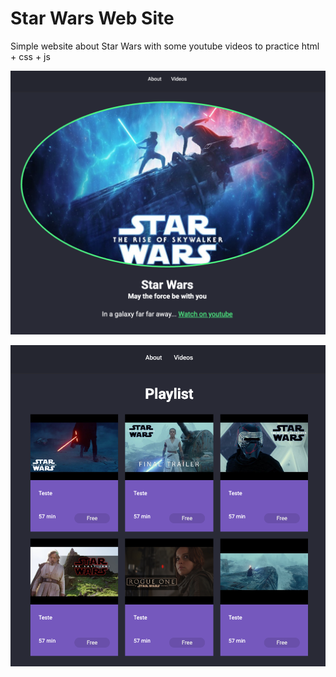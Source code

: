 # Star Wars Web Site 
Simple website about Star Wars with some youtube videos to practice html + css + js

![Screenshot](img/img01.png)

![Screenshot](img/img02.png)

